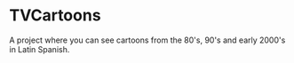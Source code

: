# TVCartoons
A project where you can see cartoons from the 80's, 90's and early 2000's in Latin Spanish.
